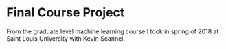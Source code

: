 # Final Course Project 
From the graduate level machine learning course I took in spring of 2018 at Saint Louis University with Kevin Scannel.
